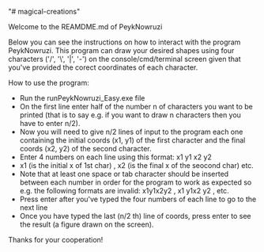 "# magical-creations" 

Welcome to the REAMDME.md of PeykNowruzi


Below you can see the instructions on how to interact with the program PeykNowruzi.
This program can draw your desired shapes using four characters ('/', '\\', '|', '-') on the console/cmd/terminal screen given that you've provided the corect coordinates of each character.


How to use the program:
- Run the runPeykNowruzi_Easy.exe file
- On the first line enter half of the number n of characters you want to be printed (that is to say e.g. if you want to draw n characters then you have to enter n/2).
- Now you will need to give n/2 lines of input to the program each one containing the initial coords (x1, y1) of the first character
and the final coords (x2, y2) of the second character.
- Enter 4 numbers on each line using this format: x1 y1 x2 y2
- x1 (is the initial x of 1st char) , x2 (is the final x of the seocond char) etc.
- Note that at least one space or tab character should be inserted between each number in order for the program to work as expected so e.g. the following formats are invalid: x1y1x2y2 , x1 y1x2 y2 , etc.
- Press enter after you've typed the four numbers of each line to go to the next line
- Once you have typed the last (n/2 th) line of coords, press enter to see the result (a figure drawn on the screen).


Thanks for your cooperation!
